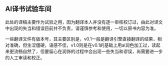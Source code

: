 ## AI译书试验车间

此处的译稿主要作为试验之用，因为翻译本人并没有逐一审核校订过，由此对译文中出现的失当和错误目前并不负责，请谨慎参考和使用，一切以原书内容为准。

一些翻译文件有版本号，其主要区别是，v0.1一般是翻译引擎直接翻译的结果，相对准确，但生涩僵硬，语感不佳，v1.0则是在v0.1的基础上用ai润色加工过，读起来更流畅自然了，但要留心在润饰的过程中会出现一些失当和谬误，尚需要进一步的人工审读和校正。



